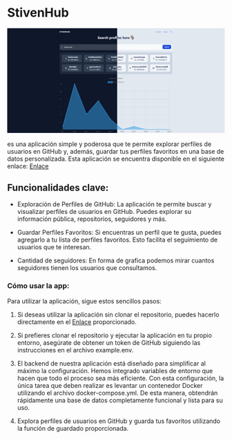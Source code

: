 # StivenHub

![imagen_app](./imgApp.png)

es una aplicación simple y poderosa que te permite explorar perfiles de usuarios en GitHub y, además, guardar tus perfiles favoritos en una base de datos personalizada. Esta aplicación se encuentra disponible en el siguiente enlace: [Enlace](https://stivenhub.netlify.app)

## Funcionalidades clave:

-   Exploración de Perfiles de GitHub: La aplicación te permite buscar y visualizar perfiles de usuarios en GitHub. Puedes explorar su información pública, repositorios, seguidores y más.

-   Guardar Perfiles Favoritos: Si encuentras un perfil que te gusta, puedes agregarlo a tu lista de perfiles favoritos. Esto facilita el seguimiento de usuarios que te interesan.

-   Cantidad de seguidores: En forma de grafica podemos mirar cuantos seguidores tienen los usuarios que consultamos.

### Cómo usar la app:

Para utilizar la aplicación, sigue estos sencillos pasos:

1. Si deseas utilizar la aplicación sin clonar el repositorio, puedes hacerlo directamente en el [Enlace](https://stivenhub.netlify.app) proporcionado.

2. Si prefieres clonar el repositorio y ejecutar la aplicación en tu propio entorno, asegúrate de obtener un token de GitHub siguiendo las instrucciones en el archivo example.env.

3. El backend de nuestra aplicación está diseñado para simplificar al máximo la configuración. Hemos integrado variables de entorno que hacen que todo el proceso sea más eficiente. Con esta configuración, la única tarea que deben realizar es levantar un contenedor Docker utilizando el archivo docker-compose.yml. De esta manera, obtendrán rápidamente una base de datos completamente funcional y lista para su uso.

4. Explora perfiles de usuarios en GitHub y guarda tus favoritos utilizando la función de guardado proporcionada.
